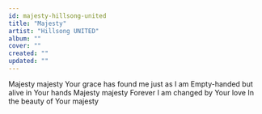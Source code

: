 ```yaml
---
id: majesty-hillsong-united
title: "Majesty"
artist: "Hillsong UNITED"
album: ""
cover: ""
created: ""
updated: ""
---
```


Majesty majesty
Your grace has found me just as I am
Empty-handed but alive in Your hands
Majesty majesty
Forever I am changed by Your love
In the beauty of Your majesty
